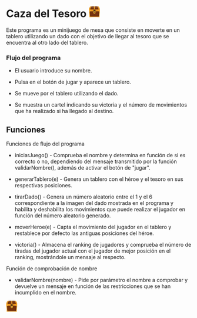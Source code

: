 <h1>Caza del Tesoro <img src="https://raw.githubusercontent.com/HenzeI/Caza_del_Tesoro-HF/refs/heads/main/img/cofreCerrado.png" height=30px></h1>

Este programa es un minijuego de mesa que consiste en moverte en un tablero utilizando un dado con el objetivo de llegar al tesoro que se encuentra al otro lado del tablero.

### Flujo del programa

- El usuario introduce su nombre.

- Pulsa en el botón de jugar y aparece un tablero.

- Se mueve por el tablero utilizando el dado.

- Se muestra un cartel indicando su victoria y el número de movimientos que ha realizado si ha llegado al destino.

## Funciones

Funciones de flujo del programa

- iniciarJuego() - Comprueba el nombre y determina en función de si es correcto o no, dependiendo del mensaje transmitido por la función validarNombre(), además de activar el botón de "jugar".

- generarTablero(e) - Genera un tablero con el héroe y el tesoro en sus respectivas posiciones.

- tirarDado() - Genera un número aleatorio entre el 1 y el 6 correspondiente a la imagen del dado mostrada en el programa y habilita y deshabilita los movimientos que puede realizar el jugador en función del número aleatorio generado.

- moverHeroe(e) - Capta el movimiento del jugador en el tablero y restablece por defecto las antiguas posiciones del héroe.

- victoria() - Almacena el ranking de jugadores y comprueba el número de tiradas del jugador actual con el jugador de mejor posición en el ranking, mostrándole un mensaje al respecto.

Función de comprobación de nombre

- validarNombre(nombre) - Pide por parámetro el nombre a comprobar y devuelve un mensaje en función de las restricciones que se han incumplido en el nombre.

<img src="https://raw.githubusercontent.com/HenzeI/Caza_del_Tesoro-HF/refs/heads/main/img/cofreCerrado.png" height=30px>

